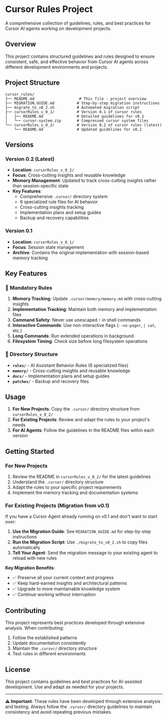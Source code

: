 # Cursor Rules Project

A comprehensive collection of guidelines, rules, and best practices for Cursor AI agents working on development projects.

## Overview

This project contains structured guidelines and rules designed to ensure consistent, safe, and effective behavior from Cursor AI agents across different development environments and projects.

## Project Structure

```
cursor_rules/
├── README.md                    # This file - project overview
├── MIGRATION_GUIDE.md          # Step-by-step migration instructions
├── migrate_to_v0_2.sh          # Automated migration script
├── cursorRules_v_0_1/          # Version 0.1 of cursor rules
│   ├── README.md               # Detailed guidelines for v0.1
│   └── cursor-system.zip       # Compressed cursor system files
└── cursorRules_v_0_2/          # Version 0.2 of cursor rules (latest)
    └── README.md               # Updated guidelines for v0.2
```

## Versions

### Version 0.2 (Latest)
- **Location**: `cursorRules_v_0_2/`
- **Focus**: Cross-cutting insights and reusable knowledge
- **Memory Management**: Updated to track cross-cutting insights rather than session-specific state
- **Key Features**:
  - Comprehensive `.cursor/` directory system
  - 6 specialized rule files for AI behavior
  - Cross-cutting insights tracking
  - Implementation plans and setup guides
  - Backup and recovery capabilities

### Version 0.1
- **Location**: `cursorRules_v_0_1/`
- **Focus**: Session state management
- **Archive**: Contains the original implementation with session-based memory tracking

## Key Features

### 🚨 Mandatory Rules
1. **Memory Tracking**: Update `.cursor/memory/memory.md` with cross-cutting insights
2. **Implementation Tracking**: Maintain both memory and implementation files
3. **Command Safety**: Never use unescaped `!` in shell commands
4. **Interactive Commands**: Use non-interactive flags (`--no-pager`, `| cat`, etc.)
5. **Long Commands**: Run extended operations in background
6. **Filesystem Timing**: Check size before long filesystem operations

### 📁 Directory Structure
- **`rules/`** - AI Assistant Behavior Rules (6 specialized files)
- **`memory/`** - Cross-cutting insights and reusable knowledge
- **`docs/`** - Implementation plans and setup guides
- **`patches/`** - Backup and recovery files

## Usage

1. **For New Projects**: Copy the `.cursor/` directory structure from `cursorRules_v_0_2/`
2. **For Existing Projects**: Review and adapt the rules to your project's needs
3. **For AI Agents**: Follow the guidelines in the README files within each version

## Getting Started

### For New Projects
1. Review the README in `cursorRules_v_0_2/` for the latest guidelines
2. Understand the `.cursor/` directory structure
3. Adapt the rules to your specific project requirements
4. Implement the memory tracking and documentation systems

### For Existing Projects (Migration from v0.1)
If you have a Cursor Agent already running on v0.1 and don't want to start over:

1. **Use the Migration Guide**: See `MIGRATION_GUIDE.md` for step-by-step instructions
2. **Run the Migration Script**: Use `./migrate_to_v0_2.sh` to copy files automatically
3. **Tell Your Agent**: Send the migration message to your existing agent to reload with new rules

**Key Migration Benefits**:
- ✅ Preserve all your current context and progress
- ✅ Keep hard-earned insights and architectural patterns
- ✅ Upgrade to more maintainable knowledge system
- ✅ Continue working without interruption

## Contributing

This project represents best practices developed through extensive analysis. When contributing:

1. Follow the established patterns
2. Update documentation consistently
3. Maintain the `.cursor/` directory structure
4. Test rules in different environments

## License

This project contains guidelines and best practices for AI-assisted development. Use and adapt as needed for your projects.

---

**⚠️ Important**: These rules have been developed through extensive analysis and testing. Always follow the `.cursor/` directory guidelines to maintain consistency and avoid repeating previous mistakes.
